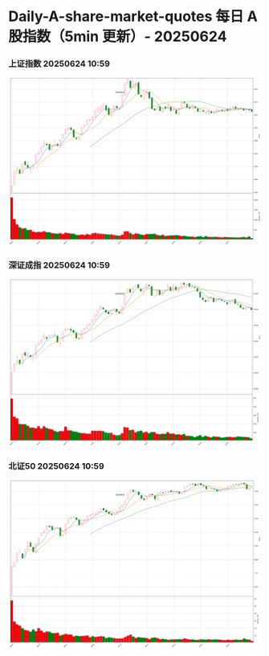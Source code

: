 
# Daily-A-share-market-quotes 每日 A 股指数（5min 更新）- 20250624

### 上证指数 20250624 10:59
![](./fig/2025/6/20250624-sh000001.png)

### 深证成指 20250624 10:59
![](./fig/2025/6/20250624-sz399001.png)

### 北证50 20250624 10:59
![](./fig/2025/6/20250624-bj899050.png)
